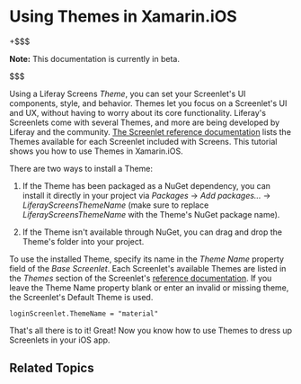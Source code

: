# Using Themes in Xamarin.iOS

+$$$

**Note:** This documentation is currently in beta. 

$$$

Using a Liferay Screens *Theme*, you can set your Screenlet's UI components,
style, and behavior. Themes let you focus on a Screenlet's UI and UX, without
having to worry about its core functionality. Liferay's Screenlets come with
several Themes, and more are being developed by Liferay and the community. 
[The Screenlet reference documentation](/develop/reference/-/knowledge_base/7-0/screenlets-in-liferay-screens-for-ios) 
lists the Themes available for each Screenlet included with Screens. This 
tutorial shows you how to use Themes in Xamarin.iOS. 

There are two ways to install a Theme: 

1.  If the Theme has been packaged as a NuGet dependency, you can install it 
    directly in your project via *Packages* &rarr; *Add packages...* &rarr; 
    *LiferayScreensThemeName* (make sure to replace *LiferayScreensThemeName* 
    with the Theme's NuGet package name). 

2.  If the Theme isn't available through NuGet, you can drag and drop the 
    Theme's folder into your project. 

To use the installed Theme, specify its name in the *Theme Name* property field
of the *Base Screenlet*. Each Screenlet's available Themes are listed in the 
*Themes* section of the Screenlet's 
[reference documentation](/develop/reference/-/knowledge_base/7-0/screenlets-in-liferay-screens-for-ios). 
If you leave the Theme Name property blank or enter an invalid or missing theme, 
the Screenlet's Default Theme is used. 

    loginScreenlet.ThemeName = "material"

That's all there is to it! Great! Now you know how to use Themes to dress up 
Screenlets in your iOS app. 

## Related Topics

